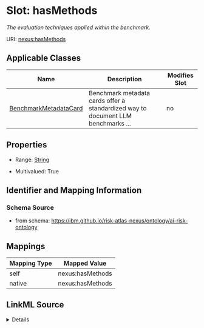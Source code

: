 

# Slot: hasMethods


_The evaluation techniques applied within the benchmark._





URI: [nexus:hasMethods](https://ibm.github.io/risk-atlas-nexus/ontology/hasMethods)



<!-- no inheritance hierarchy -->





## Applicable Classes

| Name | Description | Modifies Slot |
| --- | --- | --- |
| [BenchmarkMetadataCard](BenchmarkMetadataCard.md) | Benchmark metadata cards offer a standardized way to document LLM benchmarks ... |  no  |







## Properties

* Range: [String](String.md)

* Multivalued: True





## Identifier and Mapping Information







### Schema Source


* from schema: https://ibm.github.io/risk-atlas-nexus/ontology/ai-risk-ontology




## Mappings

| Mapping Type | Mapped Value |
| ---  | ---  |
| self | nexus:hasMethods |
| native | nexus:hasMethods |




## LinkML Source

<details>
```yaml
name: hasMethods
description: The evaluation techniques applied within the benchmark.
from_schema: https://ibm.github.io/risk-atlas-nexus/ontology/ai-risk-ontology
rank: 1000
alias: hasMethods
domain_of:
- BenchmarkMetadataCard
range: string
multivalued: true

```
</details>